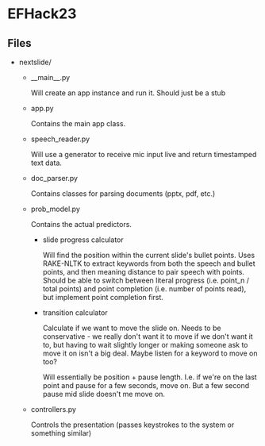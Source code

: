 # EFHack23

## Files
- nextslide/
    - \_\_main\_\_.py

        Will create an app instance and run it. Should just be a stub

    - app.py

        Contains the main app class.
    - speech_reader.py

        Will use a generator to receive mic input live and return timestamped text data.
    - doc_parser.py

        Contains classes for parsing documents (pptx, pdf, etc.)
    - prob_model.py

        Contains the actual predictors.
        - slide progress calculator

            Will find the position within the current slide's bullet points.
            Uses RAKE-NLTK to extract keywords from both the speech and bullet points, and then meaning distance to pair speech with points.
            Should be able to switch between literal progress (i.e. point_n / total points) and point completion (i.e. number of points read), but implement point completion first.
        - transition calculator

            Calculate if we want to move the slide on.
            Needs to be conservative - we really don't want it to move if we don't want it to, but having to wait slightly longer or making someone ask to move it on isn't a big deal. Maybe listen for a keyword to move on too?

            Will essentially be position + pause length. I.e. if we're on the last point and pause for a few seconds, move on. But a few second pause mid slide doesn't me move on.
    - controllers.py

        Controls the presentation (passes keystrokes to the system or something similar)
